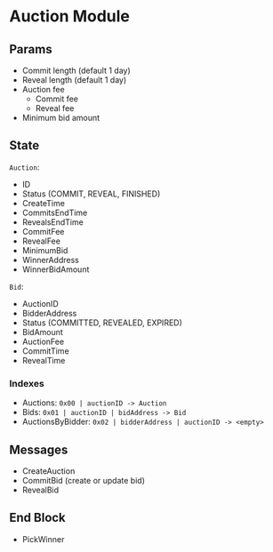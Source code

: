 # Auction Module

## Params

* Commit length (default 1 day)
* Reveal length (default 1 day)
* Auction fee
  * Commit fee
  * Reveal fee
* Minimum bid amount

## State

`Auction`:

* ID
* Status (COMMIT, REVEAL, FINISHED)
* CreateTime
* CommitsEndTime
* RevealsEndTime
* CommitFee
* RevealFee
* MinimumBid
* WinnerAddress
* WinnerBidAmount

`Bid`:

* AuctionID
* BidderAddress
* Status (COMMITTED, REVEALED, EXPIRED)
* BidAmount
* AuctionFee
* CommitTime
* RevealTime

### Indexes

* Auctions: `0x00 | auctionID -> Auction`
* Bids: `0x01 | auctionID | bidAddress -> Bid`
* AuctionsByBidder: `0x02 | bidderAddress | auctionID -> <empty>`

## Messages

* CreateAuction
* CommitBid (create or update bid)
* RevealBid

## End Block

* PickWinner
